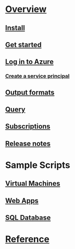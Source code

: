 # [Overview](overview.md)
## [Install](install-az-cli.md)
## [Get started](get-started-with-az-cli.md)
## [Log in to Azure](authenticate-az-cli.md)
### [Create a service principal](create-an-azure-service-principal-az-cli.md)
## [Output formats](format-output-az-cli.md)
## [Query](query-az-cli.md)
## [Subscriptions](manage-azure-subscriptions-az-cli.md)
## [Release notes](release-notes-az-cli.md)
# Sample Scripts
## [Virtual Machines](/azure/virtual-machines/virtual-machines-linux-cli-samples?toc=%2fcli%2fazure%2ftoc.json)
## [Web Apps](/azure/app-service/app-service-cli-samples?toc=%2fcli%2fazure%2ftoc.json)
## [SQL Database](/azure/sql-database/sql-database-cli-samples?toc=%2fcli%2fazure%2ftoc.json)
# [Reference](../docs-ref-autogen/refTOC.md)
